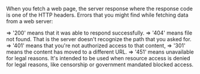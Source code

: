 When you fetch a web page, the server response where the response code is one of the HTTP headers.
Errors that you might find while fetching data from a web server:

=> '200' means that it was able to respond successfully.
=> '404' means file not found. That is the server doesn't recognize the path that you asked for.
=> '401' means that you're not authorized access to that content,
=> '301' means the content has moved to a different URL.
=> '451' means unavailable for legal reasons. It's intended to be used when resource access is denied for legal reasons, like censorship or government          mandated blocked access. 

